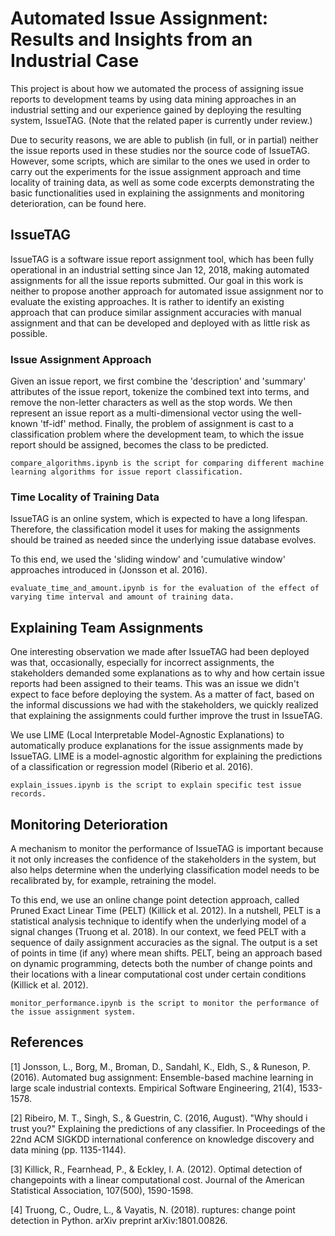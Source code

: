 # Automated Issue Assignment: Results and Insights from an Industrial Case

This project is about how we automated the process of assigning issue reports to development teams by using data mining approaches in an industrial setting and our experience gained by deploying the resulting system, IssueTAG. (Note that the related paper is currently under review.)

Due to security reasons, we are able to publish (in full, or in partial) neither the issue reports used in these studies nor the source code of IssueTAG.  However, some scripts, which are similar to the ones we used in order to carry out the experiments for the issue assignment approach and time locality of training data, as well as some code excerpts demonstrating the basic functionalities used in explaining the assignments and monitoring deterioration, can be found here. 

## IssueTAG

IssueTAG is a software issue report assignment tool, which has been fully operational in an industrial setting since Jan 12, 2018, making automated assignments for all the issue reports submitted. Our goal in this work is neither to propose another approach for automated issue assignment nor to evaluate the existing approaches. It is rather to identify an existing approach that can produce similar assignment accuracies with manual assignment and that can be developed and deployed with as little risk as possible.

### Issue Assignment Approach

Given an issue report, we first combine the 'description' and 'summary' attributes of the issue report, tokenize the combined text into terms, and remove the non-letter characters as well as the stop words. We then represent an issue report as a multi-dimensional vector using the well-known 'tf-idf' method. Finally, the problem of assignment is cast to a classification problem where the development team, to which the issue report should be assigned, becomes the class to be predicted.

```
compare_algorithms.ipynb is the script for comparing different machine learning algorithms for issue report classification.
```

### Time Locality of Training Data

IssueTAG is an online system, which is expected to have a long lifespan. Therefore, the classification model it uses for making the assignments should be trained as needed since the underlying issue database evolves.

To this end, we used the 'sliding window' and 'cumulative window' approaches introduced in (Jonsson et al. 2016).

```
evaluate_time_and_amount.ipynb is for the evaluation of the effect of varying time interval and amount of training data.
```

## Explaining Team Assignments

One interesting observation we made after IssueTAG had been deployed was that, occasionally, especially for incorrect assignments, the stakeholders demanded some explanations as to why and how certain issue reports had been assigned to their teams. This was an issue we didn't expect to face before deploying the system. As a matter of fact, based on the informal discussions we had with the stakeholders, we quickly realized that explaining the assignments could further improve the trust in IssueTAG.

We use LIME (Local Interpretable Model-Agnostic Explanations) to automatically produce explanations for the issue assignments made by IssueTAG. LIME is a model-agnostic algorithm for explaining the predictions of a classification or regression model (Riberio et al. 2016).

```
explain_issues.ipynb is the script to explain specific test issue records.
```

## Monitoring Deterioration

A mechanism to monitor the performance of IssueTAG is important because it not only increases the confidence of the stakeholders in the system, but also helps determine when the underlying classification model needs to be recalibrated by, for example, retraining the model.

To this end, we use an online change point detection approach, called Pruned Exact Linear Time (PELT) (Killick et al. 2012). In a nutshell, PELT is a statistical analysis technique to identify when the underlying model of a signal changes (Truong et al. 2018). In our context, we feed PELT with a sequence of daily assignment accuracies as the signal. The output is a set of points in time (if any) where mean shifts. PELT, being an approach based on dynamic programming, detects both the number of change points and their locations with a linear computational cost under certain conditions (Killick et al. 2012). 

```
monitor_performance.ipynb is the script to monitor the performance of the issue assignment system.
```

## References

[1] Jonsson, L., Borg, M., Broman, D., Sandahl, K., Eldh, S., & Runeson, P. (2016). Automated bug assignment: Ensemble-based machine learning in large scale industrial contexts. Empirical Software Engineering, 21(4), 1533-1578.

[2] Ribeiro, M. T., Singh, S., & Guestrin, C. (2016, August). "Why should i trust you?" Explaining the predictions of any classifier. In Proceedings of the 22nd ACM SIGKDD international conference on knowledge discovery and data mining (pp. 1135-1144).

[3] Killick, R., Fearnhead, P., & Eckley, I. A. (2012). Optimal detection of changepoints with a linear computational cost. Journal of the American Statistical Association, 107(500), 1590-1598.

[4] Truong, C., Oudre, L., & Vayatis, N. (2018). ruptures: change point detection in Python. arXiv preprint arXiv:1801.00826.

